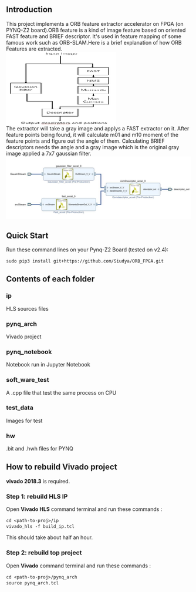 ## Introduction
This project implements a ORB feature extractor accelerator on FPGA (on PYNQ-Z2 board).ORB feature is a kind of image feature based on oriented FAST feature and BRIEF descriptor. It's used in feature mapping of some famous work such as ORB-SLAM.Here is a brief explanation of how ORB Features are extracted.  
<img src="./pynq_notebook/data/ORB.jpg" width = "300" height = "200" alt="ORB" align=center />   
The extractor will take a gray image and applys a FAST extractor on it. After feature points being found, it will calculate m01 and m10 moment of the feature points and figure out the angle of them. Calculating BRIEF descriptors needs the angle and a gray image which is the original gray image applied a 7x7 gaussian filter.  
![Accelerator](./pynq_notebook/data/accel.jpg)
## Quick Start
Run these command lines on your Pynq-Z2 Board (tested on v2.4):
```
sudo pip3 install git+https://github.com/Siudya/ORB_FPGA.git
```
## Contents of each folder
### ip
HLS sources files 
### pynq_arch
Vivado project
### pynq_notebook
Notebook run in Jupyter Notebook
### soft_ware_test
A .cpp file that test the same process on CPU 
### test_data
Images for test
### hw
.bit and .hwh files for PYNQ  

## How to rebuild Vivado project
**vivado 2018.3** is required.  

### Step 1: rebuild HLS IP
Open **Vivado HLS** command terminal and run these commands :  
```
cd <path-to-proj>/ip
vivado_hls -f build_ip.tcl
```  
This should take about half an hour.
### Step 2: rebuild top project
Open **Vivado** command terminal and run these commands :  
```
cd <path-to-proj>/pynq_arch
source pynq_arch.tcl
```
